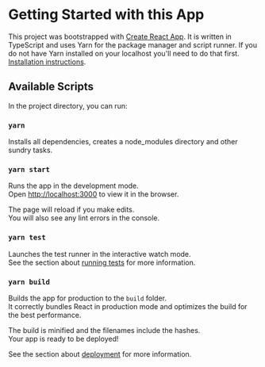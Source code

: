 # Getting Started with this App

This project was bootstrapped with [Create React App](https://github.com/facebook/create-react-app). It is written in TypeScript and uses Yarn for the package manager and script runner. If you do not have Yarn installed on your localhost you'll need to do that first. [Installation instructions](https://classic.yarnpkg.com/lang/en/docs/install/).

## Available Scripts

In the project directory, you can run:

### `yarn`

Installs all dependencies, creates a node_modules directory and other sundry tasks.

### `yarn start`

Runs the app in the development mode.\
Open [http://localhost:3000](http://localhost:3000) to view it in the browser.

The page will reload if you make edits.\
You will also see any lint errors in the console.

### `yarn test`

Launches the test runner in the interactive watch mode.\
See the section about [running tests](https://facebook.github.io/create-react-app/docs/running-tests) for more information.

### `yarn build`

Builds the app for production to the `build` folder.\
It correctly bundles React in production mode and optimizes the build for the best performance.

The build is minified and the filenames include the hashes.\
Your app is ready to be deployed!

See the section about [deployment](https://facebook.github.io/create-react-app/docs/deployment) for more information.
